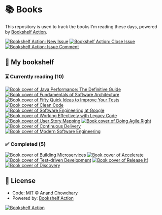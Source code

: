 # 📚 Books

This repository is used to track the books I'm reading these days, powered by [Bookshelf Action](https://github.com/AnandChowdhary/bookshelf-action).

[![Bookshelf Action: New Issue](https://github.com/AnandChowdhary/books/workflows/Bookshelf%20Action:%20New%20Issue/badge.svg)](https://github.com/AnandChowdhary/bookshelf-action/actions?query=workflow%3A%Bookshelf+Action%3A+New+Issue%22)
[![Bookshelf Action: Close Issue](https://github.com/AnandChowdhary/books/workflows/Bookshelf%20Action:%20Close%20Issue/badge.svg)](https://github.com/AnandChowdhary/bookshelf-action/actions?query=workflow%3A%Bookshelf+Action%3A+Close+Issue%22)
[![Bookshelf Action: Issue Comment](https://github.com/AnandChowdhary/books/workflows/Bookshelf%20Action:%20Issue%20Comment/badge.svg)](https://github.com/AnandChowdhary/bookshelf-action/actions?query=workflow%3A%Bookshelf+Action%3A+Issue+Comment%22)

## 📖 My bookshelf

<!--start:bookshelf-action-->
### ⌛ Currently reading (10)

[![Book cover of Java Performance: The Definitive Guide](https://images.weserv.nl/?url=http%3A%2F%2Fbooks.google.com%2Fbooks%2Fcontent%3Fid%3DaIhUAwAAQBAJ%26printsec%3Dfrontcover%26img%3D1%26zoom%3D1%26edge%3Dcurl%26source%3Dgbs_api&w=128&h=196&fit=contain)](https://github.com/ryanlevell/books/issues/26 "Java Performance: The Definitive Guide by Scott Oaks")
[![Book cover of Fundamentals of Software Architecture](https://images.weserv.nl/?url=http%3A%2F%2Fbooks.google.com%2Fbooks%2Fcontent%3Fid%3Dxa7MDwAAQBAJ%26printsec%3Dfrontcover%26img%3D1%26zoom%3D1%26edge%3Dcurl%26source%3Dgbs_api&w=128&h=196&fit=contain)](https://github.com/ryanlevell/books/issues/20 "Fundamentals of Software Architecture by Mark Richards, Neal Ford")
[![Book cover of Fifty Quick Ideas to Improve Your Tests](https://images.weserv.nl/?url=http%3A%2F%2Fbooks.google.com%2Fbooks%2Fcontent%3Fid%3DRe3FsgEACAAJ%26printsec%3Dfrontcover%26img%3D1%26zoom%3D1%26source%3Dgbs_api&w=128&h=196&fit=contain)](https://github.com/ryanlevell/books/issues/19 "Fifty Quick Ideas to Improve Your Tests by Gojko Adzic, David Evans, Tom Roden")
[![Book cover of Clean Code](https://images.weserv.nl/?url=http%3A%2F%2Fbooks.google.com%2Fbooks%2Fcontent%3Fid%3DhjEFCAAAQBAJ%26printsec%3Dfrontcover%26img%3D1%26zoom%3D1%26edge%3Dcurl%26source%3Dgbs_api&w=128&h=196&fit=contain)](https://github.com/ryanlevell/books/issues/18 "Clean Code by Robert C. Martin")
[![Book cover of Software Engineering at Google](https://images.weserv.nl/?url=http%3A%2F%2Fbooks.google.com%2Fbooks%2Fcontent%3Fid%3DV3TTDwAAQBAJ%26printsec%3Dfrontcover%26img%3D1%26zoom%3D1%26edge%3Dcurl%26source%3Dgbs_api&w=128&h=196&fit=contain)](https://github.com/ryanlevell/books/issues/17 "Software Engineering at Google by Titus Winters, Tom Manshreck, Hyrum Wright")
[![Book cover of Working Effectively with Legacy Code](https://images.weserv.nl/?url=http%3A%2F%2Fbooks.google.com%2Fbooks%2Fcontent%3Fid%3DfB6s_Z6g0gIC%26printsec%3Dfrontcover%26img%3D1%26zoom%3D1%26edge%3Dcurl%26source%3Dgbs_api&w=128&h=196&fit=contain)](https://github.com/ryanlevell/books/issues/16 "Working Effectively with Legacy Code by Michael Feathers")
[![Book cover of User Story Mapping](https://images.weserv.nl/?url=http%3A%2F%2Fbooks.google.com%2Fbooks%2Fcontent%3Fid%3D4YZyBAAAQBAJ%26printsec%3Dfrontcover%26img%3D1%26zoom%3D1%26edge%3Dcurl%26source%3Dgbs_api&w=128&h=196&fit=contain)](https://github.com/ryanlevell/books/issues/14 "User Story Mapping by Jeff Patton, Peter Economy")
[![Book cover of Doing Agile Right](https://images.weserv.nl/?url=http%3A%2F%2Fbooks.google.com%2Fbooks%2Fcontent%3Fid%3DlVmnDwAAQBAJ%26printsec%3Dfrontcover%26img%3D1%26zoom%3D1%26edge%3Dcurl%26source%3Dgbs_api&w=128&h=196&fit=contain)](https://github.com/ryanlevell/books/issues/12 "Doing Agile Right by Darrell K. Rigby, Sarah Elk, Steven H. Berez")
[![Book cover of Continuous Delivery](https://images.weserv.nl/?url=http%3A%2F%2Fbooks.google.com%2Fbooks%2Fcontent%3Fid%3D6ADDuzere-YC%26printsec%3Dfrontcover%26img%3D1%26zoom%3D1%26edge%3Dcurl%26source%3Dgbs_api&w=128&h=196&fit=contain)](https://github.com/ryanlevell/books/issues/9 "Continuous Delivery by Jez Humble, David Farley")
[![Book cover of Modern Software Engineering](https://images.weserv.nl/?url=http%3A%2F%2Fbooks.google.com%2Fbooks%2Fcontent%3Fid%3DZKxHzgEACAAJ%26printsec%3Dfrontcover%26img%3D1%26zoom%3D1%26source%3Dgbs_api&w=128&h=196&fit=contain)](https://github.com/ryanlevell/books/issues/8 "Modern Software Engineering by David Farley")

### ✅ Completed (5)

[![Book cover of Building Microservices](https://images.weserv.nl/?url=http%3A%2F%2Fbooks.google.com%2Fbooks%2Fcontent%3Fid%3D1uUDoQEACAAJ%26printsec%3Dfrontcover%26img%3D1%26zoom%3D1%26source%3Dgbs_api&w=128&h=196&fit=contain)](https://github.com/ryanlevell/books/issues/6 "Building Microservices by Sam Newman completed in 2 weeks on July 2022")
[![Book cover of Accelerate](https://images.weserv.nl/?url=http%3A%2F%2Fbooks.google.com%2Fbooks%2Fcontent%3Fid%3DKax-DwAAQBAJ%26printsec%3Dfrontcover%26img%3D1%26zoom%3D1%26edge%3Dcurl%26source%3Dgbs_api&w=128&h=196&fit=contain)](https://github.com/ryanlevell/books/issues/5 "Accelerate by Nicole Forsgren PhD, Jez Humble, Gene Kim completed in 1 day on July 2022")
[![Book cover of Test-driven Development](https://images.weserv.nl/?url=http%3A%2F%2Fbooks.google.com%2Fbooks%2Fcontent%3Fid%3DCUlsAQAAQBAJ%26printsec%3Dfrontcover%26img%3D1%26zoom%3D1%26edge%3Dcurl%26source%3Dgbs_api&w=128&h=196&fit=contain)](https://github.com/ryanlevell/books/issues/3 "Test-driven Development by Kent Beck completed in 1 week on July 2022")
[![Book cover of Release It!](https://images.weserv.nl/?url=http%3A%2F%2Fbooks.google.com%2Fbooks%2Fcontent%3Fid%3DUg9QDwAAQBAJ%26printsec%3Dfrontcover%26img%3D1%26zoom%3D1%26edge%3Dcurl%26source%3Dgbs_api&w=128&h=196&fit=contain)](https://github.com/ryanlevell/books/issues/2 "Release It! by Michael T. Nygard completed in 1 year on February 2024")
[![Book cover of Discovery](https://images.weserv.nl/?url=http%3A%2F%2Fbooks.google.com%2Fbooks%2Fcontent%3Fid%3DFwLGswEACAAJ%26printsec%3Dfrontcover%26img%3D1%26zoom%3D1%26source%3Dgbs_api&w=128&h=196&fit=contain)](https://github.com/ryanlevell/books/issues/1 "Discovery by Gáspár Nagy completed in 14 hours on May 2022")

<!--end:bookshelf-action-->

## 📄 License

- Code: [MIT](./LICENSE) © [Anand Chowdhary](https://anandchowdhary.com)
- Powered by: [Bookshelf Action](https://github.com/AnandChowdhary/bookshelf-action)

[![Bookshelf Action](https://github.com/AnandChowdhary/bookshelf-action/blob/HEAD/assets/logo.svg)](https://github.com/AnandChowdhary/bookshelf-action)
